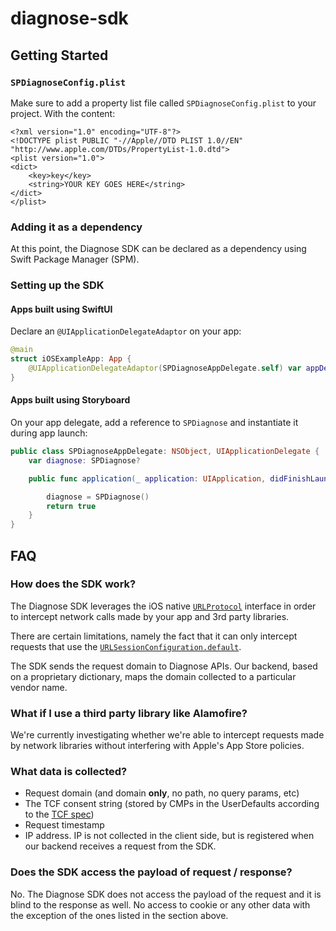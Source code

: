 # diagnose-sdk

## Getting Started

### `SPDiagnoseConfig.plist`
Make sure to add a property list file called `SPDiagnoseConfig.plist` to your project. With the content:
```plist
<?xml version="1.0" encoding="UTF-8"?>
<!DOCTYPE plist PUBLIC "-//Apple//DTD PLIST 1.0//EN" "http://www.apple.com/DTDs/PropertyList-1.0.dtd">
<plist version="1.0">
<dict>
	<key>key</key>
	<string>YOUR KEY GOES HERE</string>
</dict>
</plist>

```

### Adding it as a dependency

At this point, the Diagnose SDK can be declared as a dependency using Swift Package Manager (SPM).

### Setting up the SDK


#### Apps built using SwiftUI

Declare an `@UIApplicationDelegateAdaptor` on your app:
```swift
@main
struct iOSExampleApp: App {
    @UIApplicationDelegateAdaptor(SPDiagnoseAppDelegate.self) var appDelegate
}
```

#### Apps built using Storyboard

On your app delegate, add a reference to `SPDiagnose` and instantiate it during app launch:
```swift
public class SPDiagnoseAppDelegate: NSObject, UIApplicationDelegate {
    var diagnose: SPDiagnose?

    public func application(_ application: UIApplication, didFinishLaunchingWithOptions launchOptions: [UIApplication.LaunchOptionsKey : Any]? = nil) -> Bool {

        diagnose = SPDiagnose()
        return true
    }
}
```

## FAQ

### How does the SDK work?
The Diagnose SDK leverages the iOS native [`URLProtocol`](https://developer.apple.com/documentation/foundation/urlprotocol) interface in order to intercept network calls made by your app and 3rd party libraries.

There are certain limitations, namely the fact that it can only intercept requests that use the [`URLSessionConfiguration.default`](https://developer.apple.com/documentation/foundation/urlsessionconfiguration/1411560-default).

The SDK sends the request domain to Diagnose APIs. Our backend, based on a proprietary dictionary, maps the domain collected to a particular vendor name.

### What if I use a third party library like Alamofire?
We're currently investigating whether we're able to intercept requests made by network libraries without interfering with Apple's App Store policies.

### What data is collected?
* Request domain (and domain **only**, no path, no query params, etc)
* The TCF consent string (stored by CMPs in the UserDefaults according to the [TCF spec](https://github.com/InteractiveAdvertisingBureau/GDPR-Transparency-and-Consent-Framework/blob/master/TCFv2/IAB%20Tech%20Lab%20-%20CMP%20API%20v2.md#in-app-details))
* Request timestamp
* IP address. IP is not collected in the client side, but is registered when our backend receives a request from the SDK.

### Does the SDK access the payload of request / response?
No. The Diagnose SDK does not access the payload of the request and it is blind to the response as well.
No access to cookie or any other data with the exception of the ones listed in the section above.
